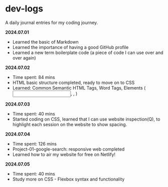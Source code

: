 # dev-logs
 
A daily journal entries for my coding journey.

**2024.07.01**

- Learned the basic of Markdown
- Learned the importance of having a good GitHub profile
- Learned a new term boilerplate code (a piece of code I can use over and over again)

**2024.07.02**
- Time spent: 84 mins
- HTML basic structure completed, ready to move on to CSS
- Learned: Common Semantic HTML Tags, Word Tags, Elements (<input/>, <a>, <span>)

**2024.07.03**
- Time spent: 40 mins
- Started coding on CSS, learned that I can use website inspection(Q), to highlight each session on the website to show spacing.

**2024.07.04**
- Time spent: 126 mins
- Project-01-google-search: responsive web completed
- Learned how to air my website for free on Netlify!

**2024.07.05**
- Time spent: 40 mins
- Study more on CSS - Flexbox syntax and functionality
